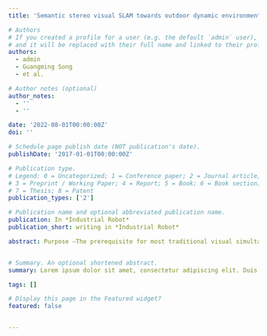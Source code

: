 ```yaml
---
title: 'Semantic stereo visual SLAM towards outdoor dynamic environment based on ORB-SLAM2'

# Authors
# If you created a profile for a user (e.g. the default `admin` user), write the username (folder name) here
# and it will be replaced with their full name and linked to their profile.
authors:
  - admin
  - Guangming Song
  - et al.

# Author notes (optional)
author_notes:
  - ''
  - ''

date: '2022-08-01T00:00:00Z'
doi: ''

# Schedule page publish date (NOT publication's date).
publishDate: '2017-01-01T00:00:00Z'

# Publication type.
# Legend: 0 = Uncategorized; 1 = Conference paper; 2 = Journal article;
# 3 = Preprint / Working Paper; 4 = Report; 5 = Book; 6 = Book section;
# 7 = Thesis; 8 = Patent
publication_types: ['2']

# Publication name and optional abbreviated publication name.
publication: In *Industrial Robot*
publication_short: writing in *Industrial Robot*

abstract: Purpose –The prerequisite for most traditional visual simultaneous localization and mapping (V-SLAM) algorithms is that most objects in the environment should be static or in low locomotion. These algorithms rely on geometric information of the environment and restrict the application scenarios with dynamic objects. Semantic segmentation can be used to extract deep features and semantic information from images to identify dynamic objects in the real world. Therefore, V-SLAM fused with semantic information can reduce the error from dynamic objects and achieve higher accuracy. This paper presents a new semantic stereo SLAM method towards outdoor dynamic environment for accurate pose estimation.  Design/methodology/approach –First, Deeplabv3+ semantic segmentation model is adopted to recognize semantic information about objects in the dynamic outdoor scenes. Second, a method that combines prior semantic knowledge to determine the motion state of moveable objects is proposed. which depends on the pixel movement between frames. Last, a semantic stereo SLAM based on ORB-SLAM2 to calculate accurate trajectory in dynamic environments is presented, which selects corresponding feature points on static regions and eliminates useless feature points on dynamic regions. Findings –The method is successfully performed on the public datasets KITTI and self-collected datasets in the real world. The V-SLAM system extracts the semantic information and tracks feature points steadily in dynamic environments. Originality/value – The main contribution of this study is to propose a new semantic stereo V-SLAM method with greater robustness and stability, which reduces the impact of moving objects in dynamic scenes.


# Summary. An optional shortened abstract.
summary: Lorem ipsum dolor sit amet, consectetur adipiscing elit. Duis posuere tellus ac convallis placerat. Proin tincidunt magna sed ex sollicitudin condimentum.

tags: []

# Display this page in the Featured widget?
featured: false


---
```


